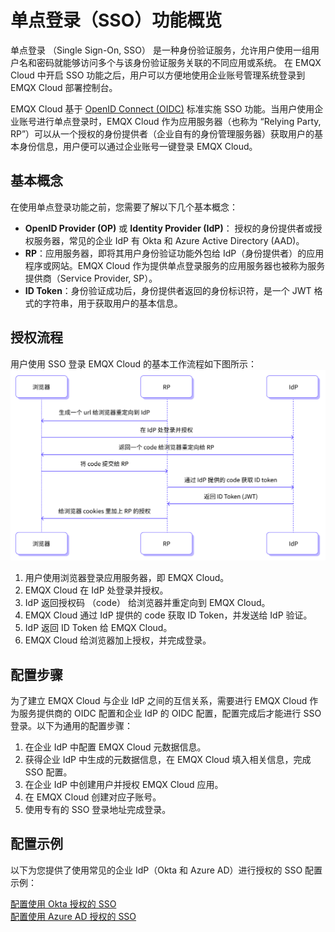 # 单点登录（SSO）功能概览

单点登录 （Single Sign-On, SSO） 是一种身份验证服务，允许用户使用一组用户名和密码就能够访问多个与该身份验证服务关联的不同应用或系统。 在 EMQX Cloud 中开启 SSO 功能之后，用户可以方便地使用企业账号管理系统登录到 EMQX Cloud 部署控制台。

EMQX Cloud 基于 [OpenID Connect (OIDC)](https://openid.net/developers/how-connect-works/) 标准实施 SSO 功能。当用户使用企业账号进行单点登录时，EMQX Cloud 作为应用服务器（也称为 “Relying Party, RP”）可以从一个授权的身份提供者（企业自有的身份管理服务器）获取用户的基本身份信息，用户便可以通过企业账号一键登录 EMQX Cloud。

## 基本概念

在使用单点登录功能之前，您需要了解以下几个基本概念：

- **OpenID Provider (OP)** 或 **Identity Provider (IdP)**： 授权的身份提供者或授权服务器，常见的企业 IdP 有 Okta 和 Azure Active Directory (AAD)。
- **RP**：应用服务器，即将其用户身份验证功能外包给 IdP（身份提供者）的应用程序或网站。EMQX Cloud 作为提供单点登录服务的应用服务器也被称为服务提供商（Service Provider, SP）。
- **ID Token**：身份验证成功后，身份提供者返回的身份标识符，是一个 JWT 格式的字符串，用于获取用户的基本信息。

## 授权流程

用户使用 SSO 登录 EMQX Cloud 的基本工作流程如下图所示：
<img src="./_assets/sso0.png" alt="sso" style="zoom:67%;" />

1. 用户使用浏览器登录应用服务器，即 EMQX Cloud。
1. EMQX Cloud 在 IdP 处登录并授权。
2. IdP 返回授权码 （code） 给浏览器并重定向到 EMQX Cloud。
3. EMQX Cloud 通过 IdP 提供的 code 获取 ID Token，并发送给 IdP 验证。
4. IdP 返回 ID Token 给 EMQX Cloud。
5. EMQX Cloud 给浏览器加上授权，并完成登录。


## 配置步骤

为了建立 EMQX Cloud 与企业 IdP 之间的互信关系，需要进行 EMQX Cloud 作为服务提供商的 OIDC 配置和企业 IdP 的 OIDC 配置，配置完成后才能进行 SSO 登录。以下为通用的配置步骤：

1. 在企业 IdP 中配置 EMQX Cloud 元数据信息。
2. 获得企业 IdP 中生成的元数据信息，在 EMQX Cloud 填入相关信息，完成 SSO 配置。
4. 在企业 IdP 中创建用户并授权 EMQX Cloud 应用。
5. 在 EMQX Cloud 创建对应子账号。
6. 使用专有的 SSO 登录地址完成登录。

## 配置示例
以下为您提供了使用常见的企业 IdP（Okta 和 Azure AD）进行授权的 SSO 配置示例：

[配置使用 Okta 授权的 SSO](./sso_okta.md) <br>
[配置使用 Azure AD 授权的 SSO](./sso_azure.md)

